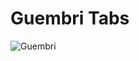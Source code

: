 # Guembri Tabs
![Guembri](https://drive.google.com/uc?export=view&id=1qp6nir-rlJFKdkk3rhhUoxPlrLV1iNiF)
